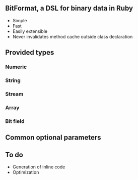 ## BitFormat, a DSL for binary data in Ruby
* Simple
* Fast
* Easily extensible
* Never invalidates method cache outside class declaration

## Provided types
### Numeric
### String
### Stream
### Array
### Bit field
## Common optional parameters

## To do
* Generation of inline code
* Optimization
